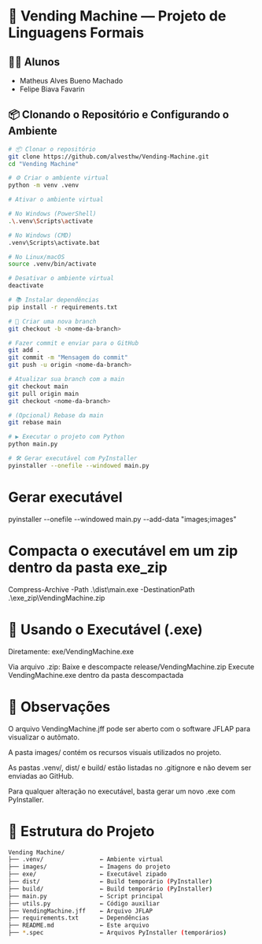 # 🥤 Vending Machine — Projeto de Linguagens Formais

## 👨‍🎓 Alunos
- Matheus Alves Bueno Machado  
- Felipe Biava Favarin

## 📦 Clonando o Repositório e Configurando o Ambiente

```bash
# 📦 Clonar o repositório
git clone https://github.com/alvesthw/Vending-Machine.git
cd "Vending Machine"

# ⚙️ Criar o ambiente virtual
python -m venv .venv

# Ativar o ambiente virtual

# No Windows (PowerShell)
.\.venv\Scripts\activate

# No Windows (CMD)
.venv\Scripts\activate.bat

# No Linux/macOS
source .venv/bin/activate

# Desativar o ambiente virtual
deactivate

# 📚 Instalar dependências
pip install -r requirements.txt

# 🌿 Criar uma nova branch
git checkout -b <nome-da-branch>

# Fazer commit e enviar para o GitHub
git add .
git commit -m "Mensagem do commit"
git push -u origin <nome-da-branch>

# Atualizar sua branch com a main
git checkout main
git pull origin main
git checkout <nome-da-branch>

# (Opcional) Rebase da main
git rebase main

# ▶️ Executar o projeto com Python
python main.py

# 🛠️ Gerar executável com PyInstaller
pyinstaller --onefile --windowed main.py
```
# Gerar executável
pyinstaller --onefile --windowed main.py --add-data "images;images"

# Compacta o executável em um zip dentro da pasta exe_zip
Compress-Archive -Path .\dist\main.exe -DestinationPath .\exe_zip\VendingMachine.zip

# 🧾 Usando o Executável (.exe)
Diretamente: exe/VendingMachine.exe

Via arquivo .zip: Baixe e descompacte release/VendingMachine.zip Execute VendingMachine.exe dentro da pasta descompactada

# 📝 Observações
O arquivo VendingMachine.jff pode ser aberto com o software JFLAP para visualizar o autômato.

A pasta images/ contém os recursos visuais utilizados no projeto.

As pastas .venv/, dist/ e build/ estão listadas no .gitignore e não devem ser enviadas ao GitHub.

Para qualquer alteração no executável, basta gerar um novo .exe com PyInstaller.

# 📁 Estrutura do Projeto
```bash
Vending Machine/
├── .venv/                ← Ambiente virtual
├── images/               ← Imagens do projeto
├── exe/                  ← Executável zipado
├── dist/                 ← Build temporário (PyInstaller)
├── build/                ← Build temporário (PyInstaller)
├── main.py               ← Script principal
├── utils.py              ← Código auxiliar
├── VendingMachine.jff    ← Arquivo JFLAP
├── requirements.txt      ← Dependências
├── README.md             ← Este arquivo
├── *.spec                ← Arquivos PyInstaller (temporários)
```